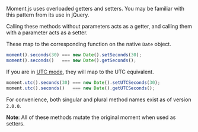 Moment.js uses overloaded getters and setters. You may be familiar with this pattern from its use in jQuery.

Calling these methods without parameters acts as a getter, and calling them with a parameter acts as a setter.

These map to the corresponding function on the native `Date` object.

```javascript
moment().seconds(30) === new Date().setSeconds(30);
moment().seconds()   === new Date().getSeconds();
```

If you are in [UTC mode](#/manipulating/utc/), they will map to the UTC equivalent.

```javascript
moment.utc().seconds(30) === new Date().setUTCSeconds(30);
moment.utc().seconds()   === new Date().getUTCSeconds();
```

For convenience, both singular and plural method names exist as of version `2.0.0`.

**Note**: All of these methods mutate the original moment when used as setters.
